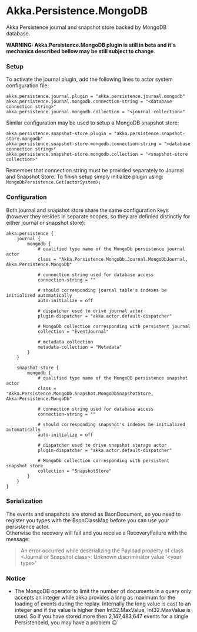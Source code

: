 ﻿# Akka.Persistence.MongoDB

Akka Persistence journal and snapshot store backed by MongoDB database.

**WARNING: Akka.Persistence.MongoDB plugin is still in beta and it's mechanics described bellow may be still subject to change**.

### Setup

To activate the journal plugin, add the following lines to actor system configuration file:

```
akka.persistence.journal.plugin = "akka.persistence.journal.mongodb"
akka.persistence.journal.mongodb.connection-string = "<database connection string>"
akka.persistence.journal.mongodb.collection = "<journal collection>"
```

Similar configuration may be used to setup a MongoDB snapshot store:

```
akka.persistence.snapshot-store.plugin = "akka.persistence.snapshot-store.mongodb"
akka.persistence.snapshot-store.mongodb.connection-string = "<database connection string>"
akka.persistence.snapshot-store.mongodb.collection = "<snapshot-store collection>"
```

Remember that connection string must be provided separately to Journal and Snapshot Store. To finish setup simply initialize plugin using: `MongoDbPersistence.Get(actorSystem);`

### Configuration

Both journal and snapshot store share the same configuration keys (however they resides in separate scopes, so they are definied distinctly for either journal or snapshot store):

```hocon
akka.persistence {
	journal {
		mongodb {
			# qualified type name of the MongoDb persistence journal actor
			class = "Akka.Persistence.MongoDb.Journal.MongoDbJournal, Akka.Persistence.MongoDb"

			# connection string used for database access
			connection-string = ""

			# should corresponding journal table's indexes be initialized automatically
			auto-initialize = off

			# dispatcher used to drive journal actor
			plugin-dispatcher = "akka.actor.default-dispatcher"

			# MongoDb collection corresponding with persistent journal
			collection = "EventJournal"

			# metadata collection
			metadata-collection = "Metadata"
		}
	}

	snapshot-store {
		mongodb {
			# qualified type name of the MongoDB persistence snapshot actor
			class = "Akka.Persistence.MongoDb.Snapshot.MongoDbSnapshotStore, Akka.Persistence.MongoDb"

			# connection string used for database access
			connection-string = ""

			# should corresponding snapshot's indexes be initialized automatically
			auto-initialize = off

			# dispatcher used to drive snapshot storage actor
			plugin-dispatcher = "akka.actor.default-dispatcher"

			# MongoDb collection corresponding with persistent snapshot store
			collection = "SnapshotStore"
		}
	}
}
```

### Serialization
The events and snapshots are stored as BsonDocument, so you need to register you types with the BsonClassMap before you can use your persistence actor.  
Otherwise the recovery will fail and you receive a RecoveryFailure with the message:  
>An error occurred while deserializing the Payload property of class \<Journal or Snapshot class>: Unknown discriminator value '\<your type>'

### Notice
- The MongoDB operator to limit the number of documents in a query only accepts an integer while akka provides a long as maximum for the loading of events during the replay. Internally the long value is cast to an integer and if the value is higher then Int32.MaxValue, Int32.MaxValue is used. So if you have stored more then 2,147,483,647 events for a single PersistenceId, you may have a problem :wink:
